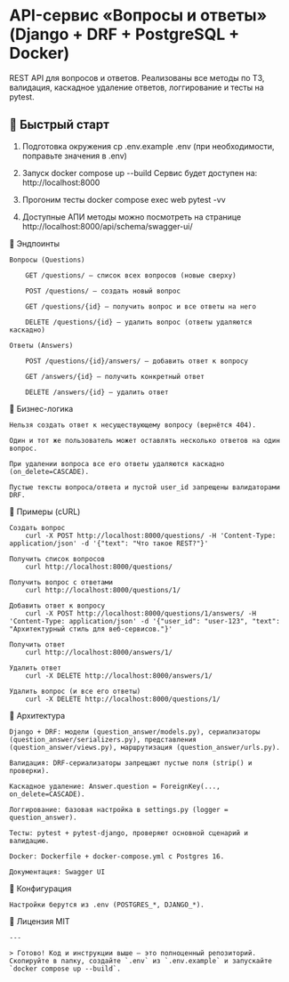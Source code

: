 # API-сервис «Вопросы и ответы» (Django + DRF + PostgreSQL + Docker)


REST API для вопросов и ответов. Реализованы все методы по ТЗ, валидация, каскадное удаление ответов, логгирование и тесты на pytest.


## 🚀 Быстрый старт


1) Подготовка окружения
    cp .env.example .env (при необходимости, поправьте значения в .env)
2) Запуск
    docker compose up --build
    Сервис будет доступен на: http://localhost:8000
3) Прогоним тесты
    docker compose exec web pytest -vv

4) Доступные АПИ методы можно посмотреть на странице 
    http://localhost:8000/api/schema/swagger-ui/

🔌 Эндпоинты

    Вопросы (Questions)

        GET /questions/ — список всех вопросов (новые сверху)

        POST /questions/ — создать новый вопрос

        GET /questions/{id} — получить вопрос и все ответы на него

        DELETE /questions/{id} — удалить вопрос (ответы удаляются каскадно)

    Ответы (Answers)

        POST /questions/{id}/answers/ — добавить ответ к вопросу

        GET /answers/{id} — получить конкретный ответ

        DELETE /answers/{id} — удалить ответ


🧠 Бизнес-логика

    Нельзя создать ответ к несуществующему вопросу (вернётся 404).

    Один и тот же пользователь может оставлять несколько ответов на один вопрос.

    При удалении вопроса все его ответы удаляются каскадно (on_delete=CASCADE).

    Пустые тексты вопроса/ответа и пустой user_id запрещены валидаторами DRF.

🧪 Примеры (cURL)

    Создать вопрос
        curl -X POST http://localhost:8000/questions/ -H 'Content-Type: application/json' -d '{"text": "Что такое REST?"}'

    Получить список вопросов
        curl http://localhost:8000/questions/
    
    Получить вопрос с ответами
        curl http://localhost:8000/questions/1/
    
    Добавить ответ к вопросу
        curl -X POST http://localhost:8000/questions/1/answers/ -H 'Content-Type: application/json' -d '{"user_id": "user-123", "text": "Архитектурный стиль для веб-сервисов."}'
    
    Получить ответ
        curl http://localhost:8000/answers/1/

    Удалить ответ
        curl -X DELETE http://localhost:8000/answers/1/

    Удалить вопрос (и все его ответы)
        curl -X DELETE http://localhost:8000/questions/1/


🧱 Архитектура

    Django + DRF: модели (question_answer/models.py), сериализаторы (question_answer/serializers.py), представления (question_answer/views.py), маршрутизация (question_answer/urls.py).

    Валидация: DRF-сериализаторы запрещают пустые поля (strip() и проверки).

    Каскадное удаление: Answer.question = ForeignKey(..., on_delete=CASCADE).

    Логгирование: базовая настройка в settings.py (logger = question_answer).

    Тесты: pytest + pytest-django, проверяют основной сценарий и валидацию.

    Docker: Dockerfile + docker-compose.yml с Postgres 16.

    Документация: Swagger UI 

🔧 Конфигурация

    Настройки берутся из .env (POSTGRES_*, DJANGO_*).

📜 Лицензия MIT

    ---

    > Готово! Код и инструкции выше — это полноценный репозиторий. Скопируйте в папку, создайте `.env` из `.env.example` и запускайте `docker compose up --build`.
